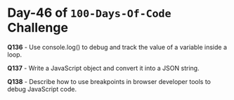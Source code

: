# Day-46 of `100-Days-Of-Code` Challenge

**Q136** - Use console.log() to debug and track the value of a variable inside a loop.

**Q137** - Write a JavaScript object and convert it into a JSON string.

**Q138** - Describe how to use breakpoints in browser developer tools to debug JavaScript code.

 



 
 





 
 
 

 

 

 

 





 
 

 


 


 

 
 
 


 